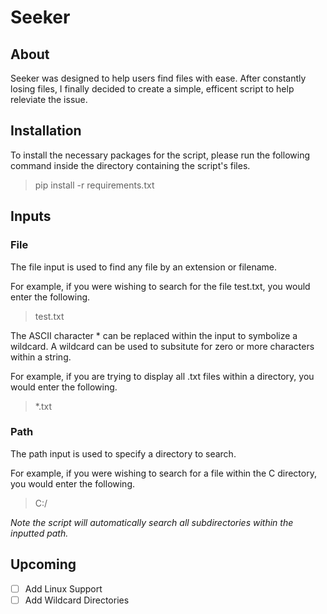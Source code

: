 # Seeker
## About
Seeker was designed to help users find files with ease. After constantly losing files, I finally decided to create a simple, efficent script to help releviate the issue.

## Installation
To install the necessary packages for the script, please run the following command inside the directory containing the script's files.
> pip install -r requirements.txt

## Inputs
### File
The file input is used to find any file by an extension or filename. 

For example, if you were wishing to search for the file test.txt, you would enter the following.
> test.txt

The ASCII character * can be replaced within the input to symbolize a wildcard. A wildcard can be used to subsitute for zero or more characters within a string.

For example, if you are trying to display all .txt files within a directory, you would enter the following.
> *.txt

### Path
The path input is used to specify a directory to search. 

For example, if you were wishing to search for a file within the C directory, you would enter the following.
> C:/

*Note the script will automatically search all subdirectories within the inputted path.*

## Upcoming
- [ ] Add Linux Support
- [ ] Add Wildcard Directories
